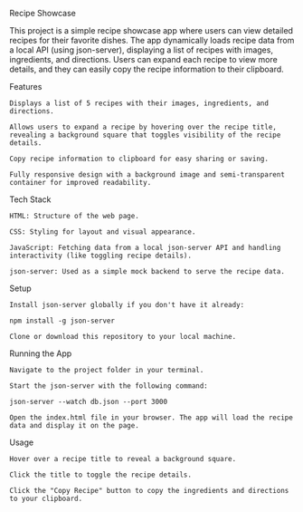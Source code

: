 Recipe Showcase

This project is a simple recipe showcase app where users can view detailed recipes for their favorite dishes. The app dynamically loads recipe data from a local API (using json-server), displaying a list of recipes with images, ingredients, and directions. Users can expand each recipe to view more details, and they can easily copy the recipe information to their clipboard.

Features

    Displays a list of 5 recipes with their images, ingredients, and directions.

    Allows users to expand a recipe by hovering over the recipe title, revealing a background square that toggles visibility of the recipe details.

    Copy recipe information to clipboard for easy sharing or saving.

    Fully responsive design with a background image and semi-transparent container for improved readability.

Tech Stack

    HTML: Structure of the web page.

    CSS: Styling for layout and visual appearance.

    JavaScript: Fetching data from a local json-server API and handling interactivity (like toggling recipe details).

    json-server: Used as a simple mock backend to serve the recipe data.

Setup

    Install json-server globally if you don't have it already:

    npm install -g json-server

    Clone or download this repository to your local machine.

Running the App

    Navigate to the project folder in your terminal.

    Start the json-server with the following command:

    json-server --watch db.json --port 3000

    Open the index.html file in your browser. The app will load the recipe data and display it on the page.

Usage

    Hover over a recipe title to reveal a background square.

    Click the title to toggle the recipe details.

    Click the "Copy Recipe" button to copy the ingredients and directions to your clipboard.